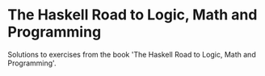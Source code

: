 # The Haskell Road to Logic, Math and Programming

Solutions to exercises from the book 'The Haskell Road to Logic, Math and Programming'.

